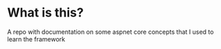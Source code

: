 # What is this?

A repo with documentation on some aspnet core concepts that I used to learn the framework
